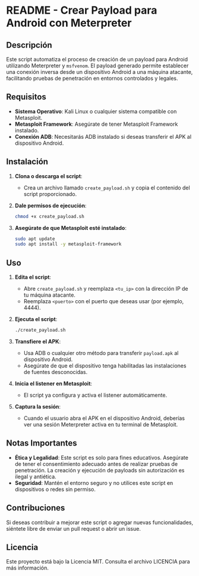 # README - Crear Payload para Android con Meterpreter

## Descripción

Este script automatiza el proceso de creación de un payload para Android utilizando Meterpreter y `msfvenom`. El payload generado permite establecer una conexión inversa desde un dispositivo Android a una máquina atacante, facilitando pruebas de penetración en entornos controlados y legales.

## Requisitos

- **Sistema Operativo**: Kali Linux o cualquier sistema compatible con Metasploit.
- **Metasploit Framework**: Asegúrate de tener Metasploit Framework instalado.
- **Conexión ADB**: Necesitarás ADB instalado si deseas transferir el APK al dispositivo Android.

## Instalación

1. **Clona o descarga el script**:
   - Crea un archivo llamado `create_payload.sh` y copia el contenido del script proporcionado.

2. **Dale permisos de ejecución**:
   ```bash
   chmod +x create_payload.sh
   ```

3. **Asegúrate de que Metasploit esté instalado**:
   ```bash
   sudo apt update
   sudo apt install -y metasploit-framework
   ```

## Uso

1. **Edita el script**:
   - Abre `create_payload.sh` y reemplaza `<tu_ip>` con la dirección IP de tu máquina atacante.
   - Reemplaza `<puerto>` con el puerto que deseas usar (por ejemplo, 4444).

2. **Ejecuta el script**:
   ```bash
   ./create_payload.sh
   ```

3. **Transfiere el APK**:
   - Usa ADB o cualquier otro método para transferir `payload.apk` al dispositivo Android.
   - Asegúrate de que el dispositivo tenga habilitadas las instalaciones de fuentes desconocidas.

4. **Inicia el listener en Metasploit**:
   - El script ya configura y activa el listener automáticamente.

5. **Captura la sesión**:
   - Cuando el usuario abra el APK en el dispositivo Android, deberías ver una sesión Meterpreter activa en tu terminal de Metasploit.

## Notas Importantes

- **Ética y Legalidad**: Este script es solo para fines educativos. Asegúrate de tener el consentimiento adecuado antes de realizar pruebas de penetración. La creación y ejecución de payloads sin autorización es ilegal y antiética.
- **Seguridad**: Mantén el entorno seguro y no utilices este script en dispositivos o redes sin permiso.

## Contribuciones

Si deseas contribuir a mejorar este script o agregar nuevas funcionalidades, siéntete libre de enviar un pull request o abrir un issue.

## Licencia

Este proyecto está bajo la Licencia MIT. Consulta el archivo LICENCIA para más información.
